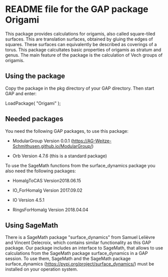 # README file for the GAP package Origami

This package provides calculations for origamis, also called square-tiled surfaces. This are translation surfaces, obtained by gluing the edges of squares. These surfaces can equivalently be described as coverings of a torus. 
This package calcultates basic properties of origamis as stratum and genus. The main feature of the package is the calculation of Vech groups of origamis.

## Using the package

Copy the package in the pkg directory of your GAP directory. Then start GAP and enter: 

 LoadPackage( "Origami" );

## Needed packages

You need the following GAP packages, to use this package:

- ModularGroup Version 0.0.1 (https://AG-Weitze-Schmithusen.github.io/ModularGroup/)

- Orb Version 4.7.6 (this is a standard package)

To use the SageMath functions from the surface_dynamics package you also need the following packages:

- HomalgToCAS Version2018.06.15 

- IO_ForHomalg Version 2017.09.02

- IO Version 4.5.1

- RingsForHomalg Version 2018.04.04

## Using SageMath

There is a SageMath package "surface_dynamics" from Samuel Lelièvre and Vincent Delecroix, which contains similar functionality as this GAP package. Our package includes an interface to SageMath, that allows to use calculations from the SageMath package surface_dynamics in a GAP session. To use them, SageMath  and the SageMath package surface_dynamics (https://pypi.org/project/surface_dynamics/) must be installed on your operation system. 


